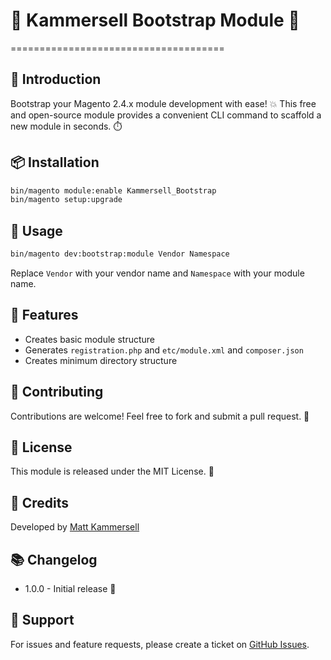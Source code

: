 # 🚀 Kammersell Bootstrap Module 🚀
=====================================

## 👋 Introduction
Bootstrap your Magento 2.4.x module development with ease! 💥 This free and open-source module provides a convenient CLI command to scaffold a new module in seconds. ⏱️

## 📦 Installation
```bash
bin/magento module:enable Kammersell_Bootstrap
bin/magento setup:upgrade
```

## 🚀 Usage
```bash
bin/magento dev:bootstrap:module Vendor Namespace
```
Replace `Vendor` with your vendor name and `Namespace` with your module name.

## 🎉 Features
* Creates basic module structure
* Generates `registration.php` and `etc/module.xml` and `composer.json`
* Creates minimum directory structure 

## 🤝 Contributing
Contributions are welcome! Feel free to fork and submit a pull request. 🙌

## 📝 License
This module is released under the MIT License. 📄

## 👏 Credits
Developed by [Matt Kammersell](https://github.com/mattkammersell)

## 📚 Changelog
* 1.0.0 - Initial release 🎉

## 💬 Support
For issues and feature requests, please create a ticket on [GitHub Issues](https://github.com/mattkammersell/kammersell-bootstrap/issues).
